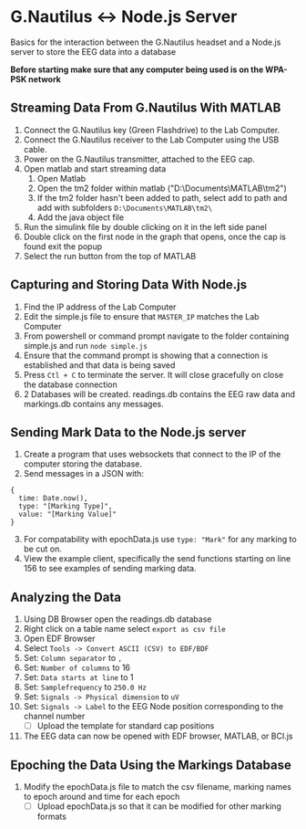 # G.Nautilus <-> Node.js Server
Basics for the interaction between the G.Nautilus headset and a Node.js server to store the EEG data into a database

**Before starting make sure that any computer being used is on the WPA-PSK network**

## Streaming Data From G.Nautilus With MATLAB
1. Connect the G.Nautilus key (Green Flashdrive) to the Lab Computer.
2. Connect the G.Nautilus receiver to the Lab Computer using the USB cable.
3. Power on the G.Nautilus transmitter, attached to the EEG cap.
4. Open matlab and start streaming data
    1. Open Matlab
    2. Open the tm2 folder within matlab ("D:\Documents\MATLAB\tm2\")
    3. If the tm2 folder hasn't been added to path, select add to path and add with subfolders `D:\Documents\MATLAB\tm2\`
    4. Add the java object file
5. Run the simulink file by double clicking on it in the left side panel
6. Double click on the first node in the graph that opens, once the cap is found exit the popup
7. Select the run button from the top of MATLAB

## Capturing and Storing Data With Node.js
1. Find the IP address of the Lab Computer
2. Edit the simple.js file to ensure that `MASTER_IP` matches the Lab Computer
3. From powershell or command prompt navigate to the folder containing simple.js and run `node simple.js`
4. Ensure that the command prompt is showing that a connection is established and that data is being saved
5. Press `Ctl + C` to terminate the server. It will close gracefully on close the database connection
6. 2 Databases will be created. readings.db contains the EEG raw data and markings.db contains any messages.

## Sending Mark Data to the Node.js server
1. Create a program that uses websockets that connect to the IP of the computer storing the database.
2. Send messages in a JSON with:
```
{ 
  time: Date.now(),
  type: "[Marking Type]",
  value: "[Marking Value]"
}
```
3. For compatability with epochData.js use `type: "Mark"` for any marking to be cut on.
4. View the example client, specifically the send functions starting on line 156 to see examples of sending marking data.

## Analyzing the Data
1. Using DB Browser open the readings.db database
2. Right click on a table name select `export as csv file`
3. Open EDF Browser 
4. Select `Tools -> Convert ASCII (CSV) to EDF/BDF`
5. Set: `Column separator` to `,`
6. Set: `Number of columns` to 16
7. Set: `Data starts at line` to 1
8. Set: `Samplefrequency` to `250.0 Hz`
9. Set: `Signals -> Physical dimension` to `uV`
10. Set: `Signals -> Label` to the EEG Node position corresponding to the channel number
    - [ ] Upload the template for standard cap positions
11. The EEG data can now be opened with EDF browser, MATLAB, or BCI.js

## Epoching the Data Using the Markings Database
1. Modify the epochData.js file to match the csv filename, marking names to epoch around and time for each epoch
    - [ ] Upload epochData.js so that it can be modified for other marking formats
